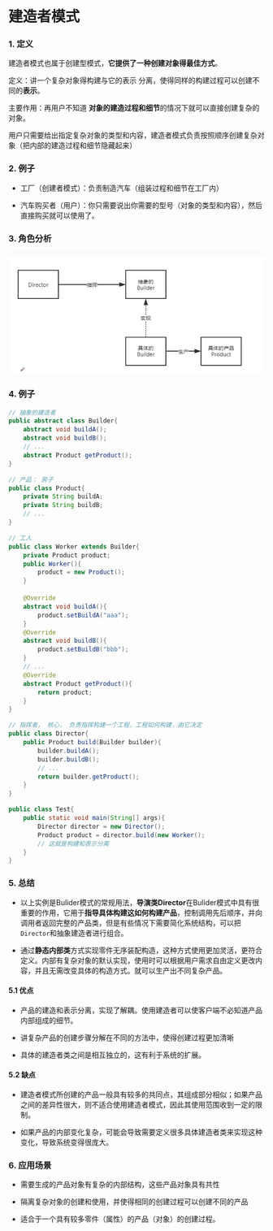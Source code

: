 # 建造者模式

### 1. 定义

建造者模式也属于创建型模式，**它提供了一种创建对象得最佳方式**。

定义：讲一个复杂对象得构建与它的表示 分离，使得同样的构建过程可以创建不同的**表示**。

主要作用：再用户不知道 **对象的建造过程和细节**的情况下就可以直接创建复杂的对象。

用户只需要给出指定复杂对象的类型和内容，建造者模式负责按照顺序创建复杂对象（把内部的建造过程和细节隐藏起来）

### 2. 例子

- 工厂（创建者模式）：负责制造汽车（组装过程和细节在工厂内）

- 汽车购买者（用户）：你只需要说出你需要的型号（对象的类型和内容），然后直接购买就可以使用了。

### 3. 角色分析

![](assets/2022-07-03-19-28-52-image.png)

### 4. 例子

```java
// 抽象的建造者
public abstract class Builder{
    abstract void buildA();
    abstract void buildB();
    // ...
    abstract Product getProduct();
}
```

```java
// 产品： 房子
public class Product{
    private String buildA;
    private String buildB;
    // ... 
}
```

```java
// 工人
public class Worker extends Builder{
    private Product product;
    public Worker(){
        product = new Product();
    }

    @Override
    abstract void buildA(){
        product.setBuildA("aaa");
    }
    @Override
    abstract void buildB(){
        product.setBuildB("bbb");
    }
    // ...
    @Override
    abstract Product getProduct(){
        return product;
    }
}
```

```java
// 指挥者， 核心， 负责指挥构建一个工程，工程如何构建，由它决定
public class Director{
    public Product build(Builder builder){
        builder.buildA();
        builder.buildB();
        // ...
        return builder.getProduct();
    }
}
```

```java
public class Test{
    public static void main(String[] args){
        Director director = new Director();
        Product product = director.build(new Worker();
        // 这就是构建和表示分离
    }
}
```

### 5. 总结

- 以上实例是Bulider模式的常规用法，**导演类Director**在Bulider模式中具有很重要的作用，它用于**指导具体构建这如何构建产品**，控制调用先后顺序，并向调用者返回完整的产品类，但是有些情况下需要简化系统结构，可以把`Director`和抽象建造者进行组合。

- 通过**静态内部类**方式实现零件无序装配构造，这种方式使用更加灵活，更符合定义。内部有复杂对象的默认实现，使用时可以根据用户需求自由定义更改内容，并且无需改变具体的构造方式。就可以生产出不同复杂产品。



#### 5.1 优点

- 产品的建造和表示分离，实现了解耦。使用建造者可以使客户端不必知道产品内部组成的细节。

- 讲复杂产品的创建步骤分解在不同的方法中，使得创建过程更加清晰

- 具体的建造者类之间是相互独立的，这有利于系统的扩展。

#### 5.2 缺点

- 建造者模式所创建的产品一般具有较多的共同点，其组成部分相似；如果产品之间的差异性很大，则不适合使用建造者模式，因此其使用范围收到一定的限制。

- 如果产品的内部变化复杂，可能会导致需要定义很多具体建造者类来实现这种变化，导致系统变得很庞大。



### 6. 应用场景

- 需要生成的产品对象有复杂的内部结构，这些产品对象具有共性

- 隔离复杂对象的创建和使用，并使得相同的创建过程可以创建不同的产品

- 适合于一个具有较多零件（属性）的产品（对象）的创建过程。

